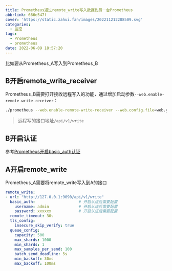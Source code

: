 ```yaml
---
title: Prometheus通过remote_write写入数据到另一台Prometheus
abbrlink: 666e547f
cover: 'https://static.zahui.fan/images/202211212208509.svg'
categories:
  - 监控
tags:
  - Prometheus
  - prometheus
date: 2022-06-09 18:57:20
---
```


比如要从Prometheus_A写入到Prometheus_B

## B开启remote_write_receiver

Prometheus_B需要打开接收远程写入的功能，通过增加启动参数`--web.enable-remote-write-receiver`：

```bash
./prometheus --web.enable-remote-write-receiver --web.config.file=web.yml --web.listen-address=0.0.0.0:9090
```

> 远程写的接口地址`/api/v1/write`

## B开启认证

参考[Prometheus开启basic_auth认证](/posts/165a0cd3/)

## A开启remote_write

Prometheus_A需要将remote_write写入到A的接口

```yml
remote_write:
- url: "http://127.0.0.1:9090/api/v1/write"
  basic_auth:                   # 开启认证后需要配置
    username: admin             # 开启认证后需要配置
    password: xxxxxx            # 开启认证后需要配置
  remote_timeout: 30s
  tls_config:
    insecure_skip_verify: true
  queue_config:
    capacity: 500
    max_shards: 1000
    min_shards: 1
    max_samples_per_send: 100
    batch_send_deadline: 5s
    min_backoff: 30ms
    max_backoff: 100ms
```
